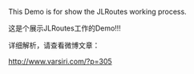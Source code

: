 This Demo is for show the JLRoutes working process.


这是个展示JLRoutes工作的Demo!!!

详细解析，请查看微博文章：

http://www.varsiri.com/?p=305
